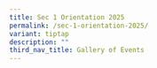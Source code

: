 ```yaml
---
title: Sec 1 Orientation 2025
permalink: /sec-1-orientation-2025/
variant: tiptap
description: ""
third_nav_title: Gallery of Events
---
```

